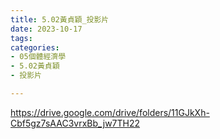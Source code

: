 ```yaml
---
title: 5.02黃貞穎_投影片
date: 2023-10-17
tags: 
categories:
- 05個體經濟學
- 5.02黃貞穎
- 投影片

---
```

https://drive.google.com/drive/folders/11GJkXh-Cbf5gz7sAAC3vrxBb_jw7TH22
